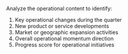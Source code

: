 Analyze the operational content to identify:
1. Key operational changes during the quarter
2. New product or service developments
3. Market or geographic expansion activities
4. Overall operational momentum direction
5. Progress score for operational initiatives